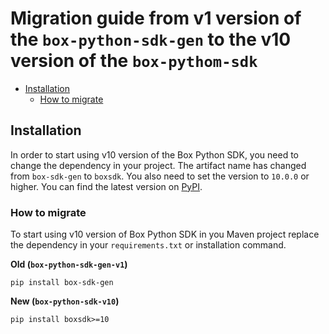 # Migration guide from v1 version of the `box-python-sdk-gen` to the v10 version of the `box-pythom-sdk`

<!-- START doctoc generated TOC please keep comment here to allow auto update -->
<!-- DON'T EDIT THIS SECTION, INSTEAD RE-RUN doctoc TO UPDATE -->

- [Installation](#installation)
  - [How to migrate](#how-to-migrate)

<!-- END doctoc generated TOC please keep comment here to allow auto update -->

## Installation

In order to start using v10 version of the Box Python SDK, you need to change the dependency in your project.
The artifact name has changed from `box-sdk-gen` to `boxsdk`.
You also need to set the version to `10.0.0` or higher. You can find the latest version on [PyPI](https://pypi.org/project/boxsdk/).

### How to migrate

To start using v10 version of Box Python SDK in you Maven project replace the dependency in your `requirements.txt`
or installation command.

**Old (`box-python-sdk-gen-v1`)**

```console
pip install box-sdk-gen
```

**New (`box-python-sdk-v10`)**

```console
pip install boxsdk>=10
```
